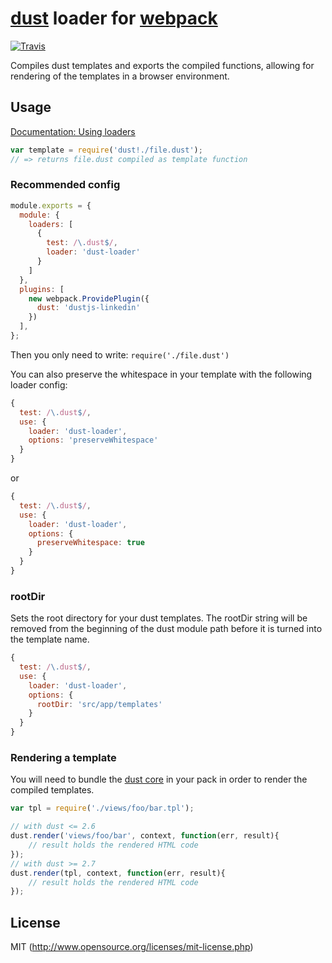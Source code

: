 # [dust](https://github.com/linkedin/dustjs) loader for [webpack](http://webpack.github.io/)

[![Travis](https://img.shields.io/travis/avaly/dust-loader/master.svg?style=flat-square)](https://travis-ci.org/avaly/dust-loader)

Compiles dust templates and exports the compiled functions, allowing for rendering of the templates in a browser environment.

## Usage

[Documentation: Using loaders](http://webpack.github.io/docs/using-loaders.html)

```js
var template = require('dust!./file.dust');
// => returns file.dust compiled as template function
```

### Recommended config

```js
module.exports = {
  module: {
    loaders: [
      {
        test: /\.dust$/,
        loader: 'dust-loader'
      }
    ]
  },
  plugins: [
    new webpack.ProvidePlugin({
      dust: 'dustjs-linkedin'
    })
  ],
};
```

Then you only need to write: `require('./file.dust')`

You can also preserve the whitespace in your template with the following loader config:

```js
{
  test: /\.dust$/,
  use: {
    loader: 'dust-loader',
    options: 'preserveWhitespace'
  }
}
```

or 

```js
{
  test: /\.dust$/,
  use: {
    loader: 'dust-loader',
    options: {
      preserveWhitespace: true
    }
  }
}
```

### rootDir 

Sets the root directory for your dust templates. The rootDir string will be removed from the beginning of the dust module path before it is turned into the template name.

```js
{
  test: /\.dust$/,
  use: {
    loader: 'dust-loader',
    options: {
      rootDir: 'src/app/templates'
    }
  }
}
```

### Rendering a template

You will need to bundle the [dust core](https://github.com/linkedin/dustjs/blob/master/dist/dust-core.js) in your pack in order to render the compiled templates.

```js
var tpl = require('./views/foo/bar.tpl');

// with dust <= 2.6
dust.render('views/foo/bar', context, function(err, result){
	// result holds the rendered HTML code
});
// with dust >= 2.7
dust.render(tpl, context, function(err, result){
	// result holds the rendered HTML code
});
```

## License

MIT (http://www.opensource.org/licenses/mit-license.php)
